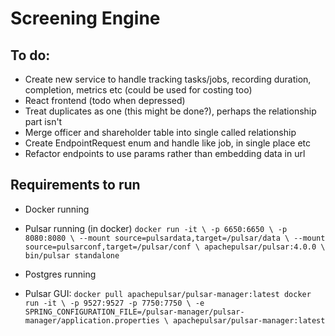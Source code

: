 # Screening Engine


## To do:
- Create new service to handle tracking tasks/jobs, recording duration, completion, metrics etc (could be used for costing too)
- React frontend (todo when depressed)
- Treat duplicates as one (this might be done?), perhaps the relationship part isn't
- Merge officer and shareholder table into single called relationship
- Create EndpointRequest enum and handle like job, in single place etc
- Refactor endpoints to use params rather than embedding data in url

## Requirements to run
- Docker running
- Pulsar running (in docker)
`docker run -it \
-p 6650:6650 \
-p 8080:8080 \
--mount source=pulsardata,target=/pulsar/data \
--mount source=pulsarconf,target=/pulsar/conf \
apachepulsar/pulsar:4.0.0 \
bin/pulsar standalone`
- Postgres running

- Pulsar GUI:
`docker pull apachepulsar/pulsar-manager:latest
docker run -it \
  -p 9527:9527 -p 7750:7750 \
  -e SPRING_CONFIGURATION_FILE=/pulsar-manager/pulsar-manager/application.properties \
  apachepulsar/pulsar-manager:latest`
